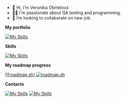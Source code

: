 - 👋 Hi, I’m Veronika Obrtelová
- 👩‍💻 I'm passionate about QA testing and programming.
- 💞️ I’m looking to collaborate on new job.


**My portfolio**

[![My Skills](https://skillicons.dev/icons?i=github)](https://veronikaobrtelova.netlify.app)

**Skills**

[![My Skills](https://skillicons.dev/icons?i=pycharm,vscode,python,selenium,html,css,js)](https://skillicons.dev)

**My roadmap progress**

[[![roadmap.sh] <a href="https://roadmap.sh"><img src="https://roadmap.sh/card/tall/6543d8c14352f418f80d3349?variant=dark" alt="roadmap.sh"/></a>](https://roadmap.sh/card/tall/6543d8c14352f418f80d3349?variant=dark)

**Contacts**

[![My Skills](https://skillicons.dev/icons?i=linkedin)](https://www.linkedin.com/in/veronika-obrtelov%C3%A1/)
[![My Skills](https://skillicons.dev/icons?i=gmail)](https://mail.google.com/mail/?view=cm&fs=1&to=veronika.obrtelova181@gmail.com)



